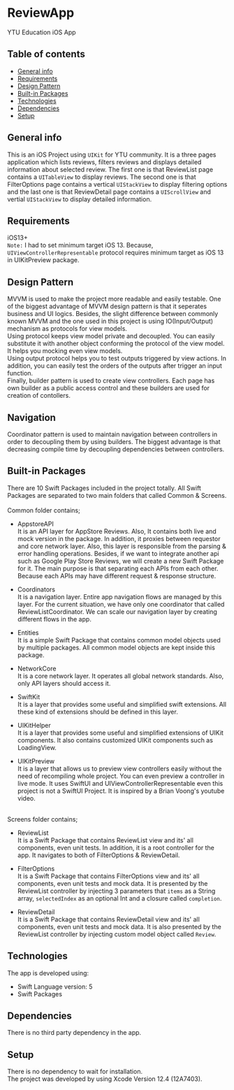 # ReviewApp
YTU Education iOS App

## Table of contents
* [General info](#general-info)
* [Requirements](#requirements)
* [Design Pattern](#design-pattern)
* [Built-in Packages](#built-in-Packages)
* [Technologies](#technologies)
* [Dependencies](#dependencies)
* [Setup](#setup)

## General info
This is an iOS Project using `UIKit` for YTU community. It is a three pages application which lists reviews, filters reviews and displays detailed information about selected review. The first one is that ReviewList page contains a `UITableView` to display reviews. The second one is that FilterOptions page contains a vertical `UIStackView` to display filtering options and the last one is that ReviewDetail page contains a `UIScrollView` and vertial `UIStackView` to display detailed information.

## Requirements
iOS13+
<br />
`Note:` I had to set minimum target iOS 13. Because, `UIViewControllerRepresentable` protocol requires minimum target as iOS 13 in UIKitPreview package.

## Design Pattern
MVVM is used to make the project more readable and easily testable. One of the biggest advantage of MVVM design pattern is that it seperates business and UI logics. Besides, the slight difference between commonly known MVVM and the one used in this project is using IO(Input/Output) mechanism as protocols for view models.
<br />
Using protocol keeps view model private and decoupled. You can easily substitute it with another object conforming the protocol of the view model. It helps you mocking even view models.
<br />
Using output protocol helps you to test outputs triggered by view actions. In addition, you can easily test the orders of the outputs after trigger an input function. 
<br />
Finally, builder pattern is used to create view controllers. Each page has own builder as a public access control and these builders are used for creation of contollers.

## Navigation
Coordinator pattern is used to maintain navigation between controllers in order to decoupling them by using builders. The biggest advantage is that decreasing compile time by decoupling dependencies between controllers.

## Built-in Packages
There are 10 Swift Packages included in the project totally. All Swift Packages are separated to two main folders that called Common & Screens.
<br /><br />
Common folder contains;
* AppstoreAPI <br />
It is an API layer for AppStore Reviews. Also, It contains both live and mock version in the package. In addition, it proxies between requestor and core network layer. Also, this layer is responsible from the parsing & error handling operations. Besides, if we want to integrate another api such as Google Play Store Reviews, we will create a new Swift Package for it. The main purpose is that separating each APIs from each other. Because each APIs may have different request & response structure.

* Coordinators <br />
It is a navigation layer. Entire app navigation flows are managed by this layer. For the current situation, we have only one coordinator that called ReviewListCoordinator. We can scale our navigation layer by creating different flows in the app.

* Entities <br />
It is a simple Swift Package that contains common model objects used by multiple packages. All common model objects are kept inside this package.

* NetworkCore <br />
It is a core network layer. It operates all global network standards. Also, only API layers should access it.

* SwiftKit <br />
It is a layer that provides some useful and simplified swift extensions. All these kind of extensions should be defined in this layer.

* UIKitHelper <br />
It is a layer that provides some useful and simplified extensions of UIKit components. It also contains customized UIKit components such as LoadingView.

* UIKitPreview <br />
It is a layer that allows us to preview view controllers easily without the need of recompiling whole project. You can even preview a controller in live mode. 
It uses SwiftUI and UIViewControllerRepresentable even this project is not a SwiftUI Project. It is inspired by a Brian Voong's youtube video.

<br />
Screens folder contains; <br />

* ReviewList <br />
It is a Swift Package that contains ReviewList view and its' all components, even unit tests. In addition, it is a root controller for the app. It navigates to both of FilterOptions & ReviewDetail.

* FilterOptions <br />
It is a Swift Package that contains FilterOptions view and its' all components, even unit tests and mock data. It is presented by the ReviewList controller by injecting 3 parameters that `items` as a String array, `selectedIndex` as an optional Int and a closure called `completion`.

* ReviewDetail <br />
It is a Swift Package that contains ReviewDetail view and its' all components, even unit tests and mock data. It is also presented by the ReviewList controller by injecting custom model object called `Review`.

## Technologies
The app is developed using:
* Swift Language version: 5
* Swift Packages

## Dependencies
There is no third party dependency in the app.
	
## Setup
There is no dependency to wait for installation. <br />
The project was developed by using Xcode Version 12.4 (12A7403).
